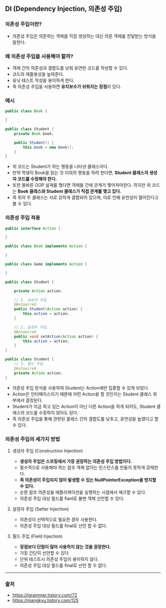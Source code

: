 ## DI (Dependency Injection, 의존성 주입)

### 의존성 주입이란?

- 의존성 주입은 의존하는 객체를 직접 생성하는 대신 의존 객체를 전달받는 방식을 말한다.

### 왜 의존성 주입을 사용해야 할까?

- 객체 간의 의존성과 결합도를 낮춰 유연한 코드를 작성할 수 있다.
- 코드의 재활용성을 높여준다.
- 유닛 테스트 작성을 용이하게 한다.
- 즉 의존성 주입을 사용하면 **유지보수가 쉬워지는 장점**이 있다.

### 예시

```java
public class Book {

}
```

```java
public class Student {
    private Book book;

    public Student() {
        this.book = new book();
    }
}
```

- 위 코드는 Student가 하는 행동을 나타낸 클래스이다.
- 만약 학생이 Book을 읽는 것 이외의 행동을 하려 한다면, **Student 클래스의 생성자 코드를 수정해야 한다.**
- 또한 올바른 OOP 설계를 했다면 객체들 간에 관계가 맺어져야한다. 하지만 위 코드는 **Book 클래스와 Student 클래스가 직접 관계를 맺고 있다.**
- 즉 위의 두 클래스는 서로 강하게 결합되어 있으며, 이로 인해 유연성이 떨어진다고 볼 수 있다.

### 의존성 주입 적용

```java
public interface Action {

}
```

```java
public class Book implements Action {

}
```

```java
public class Game implements Action {

}
```

```java
public class Student {

    private Action action;

    // 1. 생성자 주입
    @Autowired
    public Student(Action action) {
        this.action = action;
    }

    // 2. 설정자 주입
    @Autowired
    public void setAction(Action action) {
        this.action = action;
    }
}
```

```java
public class Student {
    // 3. 필드 주입
    @Autowired
    private Action action;
}
```

- 의존성 주입 방식을 사용하여 Student는 Action에만 집중할 수 있게 되었다. 
- Action은 인터페이스이기 때문에 어떤 Action을 할 것인지는 Student 클래스 외부에서 결정된다.
- Student가 지금 하고 있는 Action이 아닌 다른 Action을 하게 되어도, Student 클래스의 코드를 수정하지 않아도 된다.
- 즉 의존성 주입을 통해 관련된 클래스 간의 결합도를 낮추고, 유연성을 높였다고 할 수 있다.

### 의존성 주입의 세가지 방법
1. 생성자 주입 (Construction Injection)

    - **생성자 주입은 스프링에서 가장 권장하는 의존성 주입 방법이다.**
    - 필수적으로 사용해야 하는 참조 객체 없이는 인스턴스를 만들지 못하게 강제한다.
    - **즉 의존성이 주입되지 않아 발생할 수 있는 NullPointerException을 방지할 수 있다.**
    - 순환 참조 의존성을 애플리케이션을 실행하는 시점에서 체크할 수 있다.
    - 의존성 주입 대상 필드를 fianl로 불변 객체 선언할 수 있다.


2. 설정자 주입 (Setter Injection)

    - 의존성이 선택적으로 필요한 경우 사용한다.
    - 의존성 주입 대상 필드를 final로 선언 할 수 없다.


3. 필드 주입 (Field Injection)

   - **장점보다 단점이 많아 사용하지 않는 것을 권장한다.**
   - 가장 간단히 선언할 수 있다
   - 단위 테스트시 의존성 주입이 용이하지 않다.
   - 의존성 주입 대상 필드를 final로 선언 할 수 없다.
   
---
### 출처
- https://jgrammer.tistory.com/72
- https://mangkyu.tistory.com/125